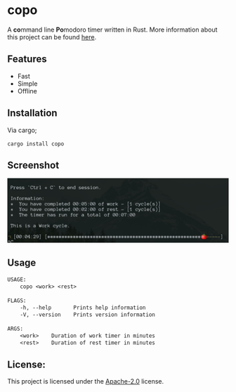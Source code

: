 # copo
A **co**mmand line **Po**modoro timer written in Rust.
More information about this project can be found [here](https://gcmacneil.com/copo.html).

## Features
 *  Fast
 *  Simple
 *  Offline

## Installation
Via cargo;
```
cargo install copo
```

## Screenshot
![copo example](example.png)

## Usage
```
USAGE:
    copo <work> <rest>

FLAGS:
    -h, --help       Prints help information
    -V, --version    Prints version information

ARGS:
    <work>    Duration of work timer in minutes
    <rest>    Duration of rest timer in minutes
```

## License:
This project is licensed under the [Apache-2.0](LICENSE.md) license.
